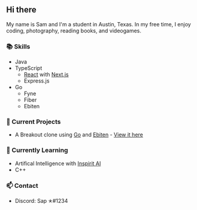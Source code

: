 ## Hi there

My name is Sam and I'm a student in Austin, Texas. In my free time, I enjoy coding, photography, reading books, and videogames. 

### 📚  Skills
- Java 
- TypeScript
     - [React](https://reactjs.org/) with [Next.js](https://nextjs.org)
     - Express.js
- Go
     - Fyne
     - Fiber
     - Ebiten

### 🔭  Current Projects
- A Breakout clone using [Go](https://golang.org) and [Ebiten](https://https://ebiten.org/) - [View it here](https://github.com/scnewmark/breakout)

### 🌱  Currently Learning
- Artifical Intelligence with [Inspirit AI](https://www.inspiritai.com/)
- C++

### 📫  Contact
- Discord: Sap ✭#1234
